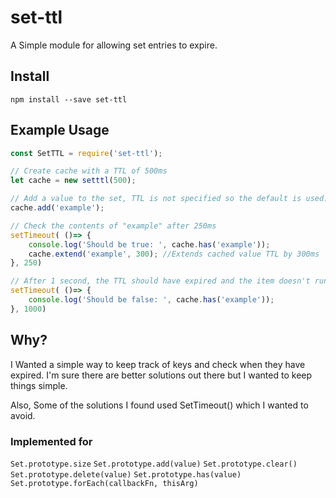 # set-ttl
A Simple module for allowing set entries to expire.

## Install
```
npm install --save set-ttl
```

## Example Usage
```js
const SetTTL = require('set-ttl');

// Create cache with a TTL of 500ms
let cache = new setttl(500);

// Add a value to the set, TTL is not specified so the default is used.
cache.add('example');

// Check the contents of "example" after 250ms
setTimeout( ()=> {
    console.log('Should be true: ', cache.has('example'));
    cache.extend('example', 300); //Extends cached value TTL by 300ms
}, 250)

// After 1 second, the TTL should have expired and the item doesn't run
setTimeout( ()=> {
    console.log('Should be false: ', cache.has('example'));
}, 1000)

```

## Why?
I Wanted a simple way to keep track of keys and check when they have expired. I'm sure there are better solutions out there but I wanted to keep things simple.

Also, Some of the solutions I found used SetTimeout() which I wanted to avoid.

### Implemented for
`Set.prototype.size`
`Set.prototype.add(value)`
`Set.prototype.clear()`
`Set.prototype.delete(value)`
`Set.prototype.has(value)`
`Set.prototype.forEach(callbackFn, thisArg)`
